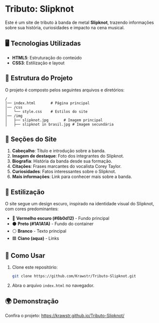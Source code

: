 # Tributo: Slipknot

Este é um site de tributo à banda de metal **Slipknot**, trazendo informações sobre sua história, curiosidades e impacto na cena musical.

## 🖥️ Tecnologias Utilizadas
- **HTML5**: Estruturação do conteúdo
- **CSS3**: Estilização e layout

## 📌 Estrutura do Projeto
O projeto é composto pelos seguintes arquivos e diretórios:

```
/
│── index.html       # Página principal
│── /css
│   └── style.css    # Estilos do site
│── /img
│   ├── slipknot.jpg       # Imagem principal
│   ├── slipknot in brasil.jpg # Imagem secundária
```

## 🎵 Seções do Site

1. **Cabeçalho**: Título e introdução sobre a banda.
2. **Imagem de destaque**: Foto dos integrantes do Slipknot.
3. **Biografia**: História da banda desde sua formação.
4. **Citações**: Frases marcantes do vocalista Corey Taylor.
5. **Curiosidades**: Fatos interessantes sobre o Slipknot.
6. **Mais informações**: Link para conhecer mais sobre a banda.

## 🎨 Estilização
O site segue um design escuro, inspirado na identidade visual do Slipknot, com cores predominantes:

- 🔴 **Vermelho escuro (#6b0d12)** - Fundo principal
- ⚫ **Preto (#1A1A1A)** - Fundo do container
- ⚪ **Branco** - Texto principal
- 🟦 **Ciano (aqua)** - Links

## 📎 Como Usar
1. Clone este repositório:
   ```sh
   git clone https://github.com/Krawstr/Tributo-Slipknot.git
   ```
2. Abra o arquivo `index.html` no navegador.

## 🌍 Demonstração
Confira o projeto: https://krawstr.github.io/Tributo-Slipknot/
